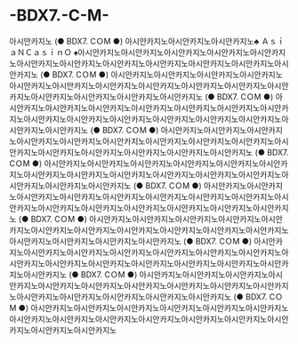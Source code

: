 # -BDX7.-C-M-
아시안카지노 (● BDX7. CＯM ●) 아시안카지노아시안카지노아시안카지노♣ ＡｓｉａＮＣａｓｉｎＯ ♠아시안카지노아시안카지노아시안카지노아시안카지노아시안카지노아시안카지노아시안카지노아시안카지노아시안카지노아시안카지노아시안카지노아시안카지노 (● BDX7. CＯM ●)  아시안카지노아시안카지노아시안카지노아시안카지노아시안카지노아시안카지노아시안카지노아시안카지노아시안카지노아시안카지노아시안카지노아시안카지노아시안카지노아시안카지노아시안카지노 (● BDX7. CＯM ●)  아시안카지노아시안카지노아시안카지노아시안카지노아시안카지노아시안카지노아시안카지노아시안카지노아시안카지노아시안카지노아시안카지노아시안카지노아시안카지노아시안카지노아시안카지노 (● BDX7. CＯM ●)  아시안카지노아시안카지노아시안카지노아시안카지노아시안카지노아시안카지노아시안카지노아시안카지노아시안카지노아시안카지노아시안카지노아시안카지노아시안카지노아시안카지노아시안카지노 (● BDX7. CＯM ●)  아시안카지노아시안카지노아시안카지노아시안카지노아시안카지노아시안카지노아시안카지노아시안카지노아시안카지노아시안카지노아시안카지노아시안카지노아시안카지노아시안카지노아시안카지노 (● BDX7. CＯM ●)  아시안카지노아시안카지노아시안카지노아시안카지노아시안카지노아시안카지노아시안카지노아시안카지노아시안카지노아시안카지노아시안카지노아시안카지노아시안카지노아시안카지노아시안카지노 (● BDX7. CＯM ●)  아시안카지노아시안카지노아시안카지노아시안카지노아시안카지노아시안카지노아시안카지노아시안카지노아시안카지노아시안카지노아시안카지노아시안카지노아시안카지노아시안카지노아시안카지노 (● BDX7. CＯM ●)  아시안카지노아시안카지노아시안카지노아시안카지노아시안카지노아시안카지노아시안카지노아시안카지노아시안카지노아시안카지노아시안카지노아시안카지노아시안카지노아시안카지노아시안카지노 (● BDX7. CＯM ●)  아시안카지노아시안카지노아시안카지노아시안카지노아시안카지노아시안카지노아시안카지노아시안카지노아시안카지노아시안카지노아시안카지노아시안카지노아시안카지노아시안카지노아시안카지노 (● BDX7. CＯM ●)  아시안카지노아시안카지노아시안카지노아시안카지노아시안카지노아시안카지노아시안카지노아시안카지노아시안카지노아시안카지노아시안카지노아시안카지노아시안카지노아시안카지노아시안카지노
